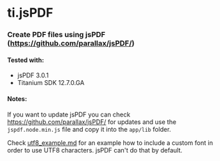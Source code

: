 # ti.jsPDF

### Create PDF files using jsPDF (https://github.com/parallax/jsPDF/)

#### Tested with:
* jsPDF 3.0.1
* Titanium SDK 12.7.0.GA

#### Notes:

If you want to update jsPDF you can check https://github.com/parallax/jsPDF/ for updates and use the `jspdf.node.min.js` file and copy it into the `app/lib` folder.

Check [utf8_example.md](utf8_example.md) for an example how to include a custom font in order to use UTF8 characters. jsPDF can't do that by default.
